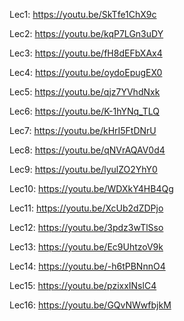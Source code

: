 Lec1: https://youtu.be/SkTfe1ChX9c

Lec2: https://youtu.be/kqP7LGn3uDY

Lec3: https://youtu.be/fH8dEFbXAx4

Lec4: https://youtu.be/oydoEpugEX0

Lec5: https://youtu.be/qjz7YVhdNxk

Lec6: https://youtu.be/K-1hYNq_TLQ

Lec7: https://youtu.be/kHrI5FtDNrU

Lec8: https://youtu.be/qNVrAQAV0d4

Lec9: https://youtu.be/lyulZO2YhY0

Lec10: https://youtu.be/WDXkY4HB4Qg

Lec11: https://youtu.be/XcUb2dZDPjo

Lec12: https://youtu.be/3pdz3wTlSso

Lec13: https://youtu.be/Ec9UhtzoV9k

Lec14: https://youtu.be/-h6tPBNnnO4

Lec15: https://youtu.be/pzixxINslC4

Lec16: https://youtu.be/GQvNWwfbjkM
